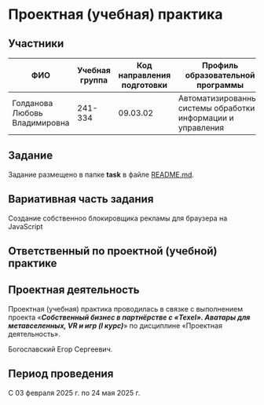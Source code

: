

    

# Проектная (учебная) практика

## Участники

| ФИО | Учебная группа | Код направления подготовки | Профиль образовательной программы |
|-|-|-|-|
| Голданова Любовь Владимировна |241-334|09.03.02|Автоматизированные системы обработки информации и управления|

## Задание

Задание размещено в папке **task** в файле [README.md](task/README.md).

## Вариативная часть задания

Создание собственноо блокировщика рекламы для браузера на JavaScript

## Ответственный по проектной (учебной) практике



## Проектная деятельность

Проектная (учебная) практика проводилась в связке с выполнением проекта «***Собственный бизнес в партнёрстве с «Texel». Аватары для метавселенных, VR и игр (I курс)***» по дисциплине «Проектная деятельность».

Богославский Егор Сергеевич.

## Период проведения

С 03 февраля 2025 г. по 24 мая 2025 г.

